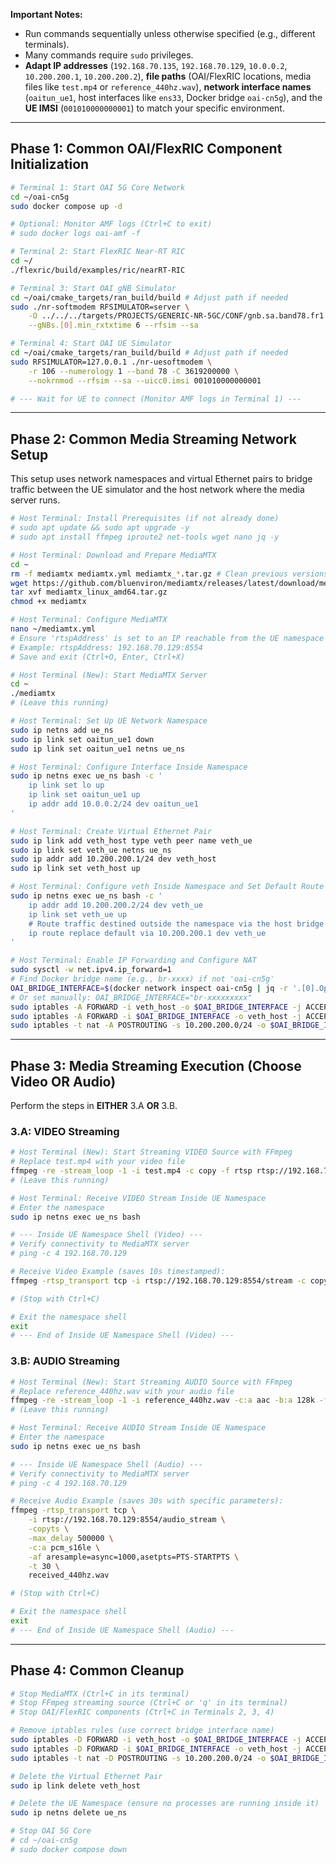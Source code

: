 **Important Notes:**
- Run commands sequentially unless otherwise specified (e.g., different terminals).
- Many commands require `sudo` privileges.
- **Adapt IP addresses** (`192.168.70.135`, `192.168.70.129`, `10.0.0.2`, `10.200.200.1`, `10.200.200.2`), **file paths** (OAI/FlexRIC locations, media files like `test.mp4` or `reference_440hz.wav`), **network interface names** (`oaitun_ue1`, host interfaces like `ens33`, Docker bridge `oai-cn5g`), and the **UE IMSI** (`001010000000001`) to match your specific environment.

---

## Phase 1: Common OAI/FlexRIC Component Initialization

```bash
# Terminal 1: Start OAI 5G Core Network
cd ~/oai-cn5g
sudo docker compose up -d

# Optional: Monitor AMF logs (Ctrl+C to exit)
# sudo docker logs oai-amf -f

# Terminal 2: Start FlexRIC Near-RT RIC
cd ~/
./flexric/build/examples/ric/nearRT-RIC

# Terminal 3: Start OAI gNB Simulator
cd ~/oai/cmake_targets/ran_build/build # Adjust path if needed
sudo ./nr-softmodem RFSIMULATOR=server \
    -O ../../../targets/PROJECTS/GENERIC-NR-5GC/CONF/gnb.sa.band78.fr1.106PRB.usrpb210.conf \
    --gNBs.[0].min_rxtxtime 6 --rfsim --sa

# Terminal 4: Start OAI UE Simulator
cd ~/oai/cmake_targets/ran_build/build # Adjust path if needed
sudo RFSIMULATOR=127.0.0.1 ./nr-uesoftmodem \
    -r 106 --numerology 1 --band 78 -C 3619200000 \
    --nokrnmod --rfsim --sa --uicc0.imsi 001010000000001

# --- Wait for UE to connect (Monitor AMF logs in Terminal 1) ---
```

---

## Phase 2: Common Media Streaming Network Setup

This setup uses network namespaces and virtual Ethernet pairs to bridge traffic between the UE simulator and the host network where the media server runs.

```bash
# Host Terminal: Install Prerequisites (if not already done)
# sudo apt update && sudo apt upgrade -y
# sudo apt install ffmpeg iproute2 net-tools wget nano jq -y

# Host Terminal: Download and Prepare MediaMTX
cd ~
rm -f mediamtx mediamtx.yml mediamtx_*.tar.gz # Clean previous versions
wget https://github.com/bluenviron/mediamtx/releases/latest/download/mediamtx_linux_amd64.tar.gz
tar xvf mediamtx_linux_amd64.tar.gz
chmod +x mediamtx

# Host Terminal: Configure MediaMTX
nano ~/mediamtx.yml
# Ensure 'rtspAddress' is set to an IP reachable from the UE namespace via veth/NAT
# Example: rtspAddress: 192.168.70.129:8554
# Save and exit (Ctrl+O, Enter, Ctrl+X)

# Host Terminal (New): Start MediaMTX Server
cd ~
./mediamtx
# (Leave this running)

# Host Terminal: Set Up UE Network Namespace
sudo ip netns add ue_ns
sudo ip link set oaitun_ue1 down
sudo ip link set oaitun_ue1 netns ue_ns

# Host Terminal: Configure Interface Inside Namespace
sudo ip netns exec ue_ns bash -c '
    ip link set lo up
    ip link set oaitun_ue1 up
    ip addr add 10.0.0.2/24 dev oaitun_ue1
'

# Host Terminal: Create Virtual Ethernet Pair
sudo ip link add veth_host type veth peer name veth_ue
sudo ip link set veth_ue netns ue_ns
sudo ip addr add 10.200.200.1/24 dev veth_host
sudo ip link set veth_host up

# Host Terminal: Configure veth Inside Namespace and Set Default Route via Host
sudo ip netns exec ue_ns bash -c '
    ip addr add 10.200.200.2/24 dev veth_ue
    ip link set veth_ue up
    # Route traffic destined outside the namespace via the host bridge IP
    ip route replace default via 10.200.200.1 dev veth_ue
'

# Host Terminal: Enable IP Forwarding and Configure NAT
sudo sysctl -w net.ipv4.ip_forward=1
# Find Docker bridge name (e.g., br-xxxx) if not 'oai-cn5g'
OAI_BRIDGE_INTERFACE=$(docker network inspect oai-cn5g | jq -r '.[0].Options."com.docker.network.bridge.name"')
# Or set manually: OAI_BRIDGE_INTERFACE="br-xxxxxxxxx"
sudo iptables -A FORWARD -i veth_host -o $OAI_BRIDGE_INTERFACE -j ACCEPT
sudo iptables -A FORWARD -i $OAI_BRIDGE_INTERFACE -o veth_host -j ACCEPT
sudo iptables -t nat -A POSTROUTING -s 10.200.200.0/24 -o $OAI_BRIDGE_INTERFACE -j MASQUERADE
```

---

## Phase 3: Media Streaming Execution (Choose Video OR Audio)

Perform the steps in **EITHER** 3.A **OR** 3.B.

### **3.A: VIDEO Streaming**

```bash
# Host Terminal (New): Start Streaming VIDEO Source with FFmpeg
# Replace test.mp4 with your video file
ffmpeg -re -stream_loop -1 -i test.mp4 -c copy -f rtsp rtsp://192.168.70.129:8554/stream
# (Leave this running)

# Host Terminal: Receive VIDEO Stream Inside UE Namespace
# Enter the namespace
sudo ip netns exec ue_ns bash

# --- Inside UE Namespace Shell (Video) ---
# Verify connectivity to MediaMTX server
# ping -c 4 192.168.70.129

# Receive Video Example (saves 10s timestamped):
ffmpeg -rtsp_transport tcp -i rtsp://192.168.70.129:8554/stream -c copy -t 10 "ue_video_$(date +%Y%m%d_%H%M%S).mp4"

# (Stop with Ctrl+C)

# Exit the namespace shell
exit
# --- End of Inside UE Namespace Shell (Video) ---
```

### **3.B: AUDIO Streaming**

```bash
# Host Terminal (New): Start Streaming AUDIO Source with FFmpeg
# Replace reference_440hz.wav with your audio file
ffmpeg -re -stream_loop -1 -i reference_440hz.wav -c:a aac -b:a 128k -f rtsp rtsp://192.168.70.129:8554/audio_stream
# (Leave this running)

# Host Terminal: Receive AUDIO Stream Inside UE Namespace
# Enter the namespace
sudo ip netns exec ue_ns bash

# --- Inside UE Namespace Shell (Audio) ---
# Verify connectivity to MediaMTX server
# ping -c 4 192.168.70.129

# Receive Audio Example (saves 30s with specific parameters):
ffmpeg -rtsp_transport tcp \
    -i rtsp://192.168.70.129:8554/audio_stream \
    -copyts \
    -max_delay 500000 \
    -c:a pcm_s16le \
    -af aresample=async=1000,asetpts=PTS-STARTPTS \
    -t 30 \
    received_440hz.wav

# (Stop with Ctrl+C)

# Exit the namespace shell
exit
# --- End of Inside UE Namespace Shell (Audio) ---
```

---

## Phase 4: Common Cleanup

```bash
# Stop MediaMTX (Ctrl+C in its terminal)
# Stop FFmpeg streaming source (Ctrl+C or 'q' in its terminal)
# Stop OAI/FlexRIC components (Ctrl+C in Terminals 2, 3, 4)

# Remove iptables rules (use correct bridge interface name)
sudo iptables -D FORWARD -i veth_host -o $OAI_BRIDGE_INTERFACE -j ACCEPT
sudo iptables -D FORWARD -i $OAI_BRIDGE_INTERFACE -o veth_host -j ACCEPT
sudo iptables -t nat -D POSTROUTING -s 10.200.200.0/24 -o $OAI_BRIDGE_INTERFACE -j MASQUERADE

# Delete the Virtual Ethernet Pair
sudo ip link delete veth_host

# Delete the UE Namespace (ensure no processes are running inside it)
sudo ip netns delete ue_ns

# Stop OAI 5G Core
# cd ~/oai-cn5g
# sudo docker compose down
```
